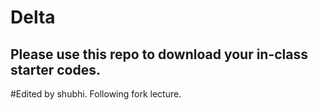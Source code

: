 # Delta

## Please use this repo to download your in-class starter codes.
#Edited by shubhi. Following fork lecture.
